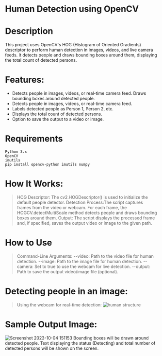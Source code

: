 # Human Detection using OpenCV

# Description
This project uses OpenCV's HOG (Histogram of Oriented Gradients) descriptor to perform human detection in images, videos, and live camera feeds. It detects people and draws bounding boxes around them, displaying the total count of detected persons.

# Features:
* Detects people in images, videos, or real-time camera feed.
Draws bounding boxes around detected people.
* Detects people in images, videos, or real-time camera feed.
* Labels detected people as Person 1, Person 2, etc.
* Displays the total count of detected persons.
* Option to save the output to a video or image.
# Requirements
```
Python 3.x
OpenCV
imutils
pip install opencv-python imutils numpy
```

# How It Works:
> HOG Descriptor: The cv2.HOGDescriptor() is used to initialize the default people detector.
> Detection Process:The script captures frames from the video or webcam.
> For each frame, the HOGCV.detectMultiScale method detects people and draws bounding boxes around them.
> Output: The script displays the processed frame and, if specified, saves the output video or image to the given path.
> 
# How to Use
> Command-Line Arguments:
--video: Path to the video file for human detection.
--image: Path to the image file for human detection.
--camera: Set to true to use the webcam for live detection.
--output: Path to save the output video/image file (optional).

# Detecting people in an image:
> Using the webcam for real-time detection:
![human structure](https://github.com/user-attachments/assets/a0b28131-83fe-406a-b089-8e1caf7a5525)

# Sample Output Image:
![Screenshot 2023-10-04 151153](https://github.com/navyasweet/Live-Object-Detection-OPENCV-/assets/134292286/e598f687-b571-46df-adbc-84d1039d42b6)
Bounding boxes will be drawn around detected people.
Text displaying the status (Detecting) and total number of detected persons will be shown on the screen.
